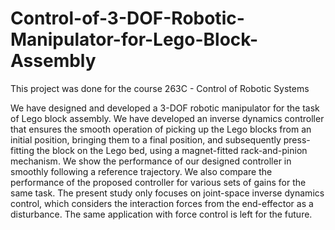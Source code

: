 # Control-of-3-DOF-Robotic-Manipulator-for-Lego-Block-Assembly

This project was done for the course 263C - Control of Robotic Systems

We have designed and developed a 3-DOF robotic manipulator for the task of Lego block assembly. We have developed an inverse dynamics controller that ensures the smooth operation of picking up the Lego blocks from an initial position, bringing them to a final position, and subsequently press-fitting the block on the Lego bed, using a magnet-fitted rack-and-pinion mechanism. We show the performance of our designed controller in smoothly following a reference trajectory. We also compare the performance of the proposed controller for various sets of gains for the same task. The present study only focuses on joint-space inverse dynamics control, which considers the interaction forces from the end-effector as a disturbance. The same application with force control is left for the future.
